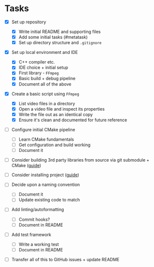 # Tasks

* [x] Set up repository
  * [x] Write initial README and supporting files
  * [x] Add some initial tasks (#metatask)
  * [x] Set up directory structure and `.gitignore`

* [x] Set up local environment and IDE
  * [x] C++ compiler etc.
  * [x] IDE choice + initial setup
  * [x] First library - `FFmpeg`
  * [x] Basic build + debug pipeline
  * [x] Document all of the above

* [x] Create a basic script using `FFmpeg`
  * [x] List video files in a directory
  * [x] Open a video file and inspect its properties
  * [x] Write the file out as an identical copy
  * [x] Ensure it's clean and documented for future reference

* [ ] Configure initial CMake pipeline
  * [ ] Learn CMake fundamentals
  * [ ] Get configuration and build working
  * [ ] Document it

* [ ] Consider building 3rd party libraries from source via git submodule + CMake ([guide](https://www.youtube.com/watch?v=ED-WUk440qc&list=PLalVdRk2RC6o5GHu618ARWh0VO0bFlif4&index=3))
* [ ] Consider installing project ([guide](https://www.youtube.com/watch?v=x7l31sbQDGk&list=PLalVdRk2RC6o5GHu618ARWh0VO0bFlif4&index=6))

* [ ] Decide upon a naming convention
  * [ ] Document it
  * [ ] Update existing code to match

* [ ] Add linting/autoformatting
  * [ ] Commit hooks?
  * [ ] Document in README

* [ ] Add test framework
  * [ ] Write a working test
  * [ ] Document in README

* [ ] Transfer all of this to GitHub issues + update README
